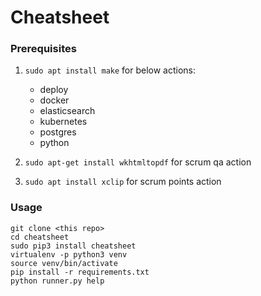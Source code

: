 # Cheatsheet

### Prerequisites

1. `sudo apt install make` for below actions:

    - deploy
    - docker
    - elasticsearch
    - kubernetes
    - postgres
    - python

2. `sudo apt-get install wkhtmltopdf` for scrum qa action
3. `sudo apt install xclip` for scrum points action

### Usage

```
git clone <this repo>
cd cheatsheet
sudo pip3 install cheatsheet
virtualenv -p python3 venv
source venv/bin/activate
pip install -r requirements.txt
python runner.py help
```
